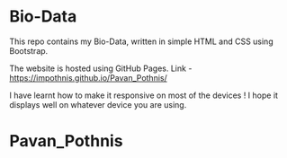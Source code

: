 # Bio-Data

This repo contains my Bio-Data, written in simple HTML and CSS using Bootstrap. 

The website is hosted using GitHub Pages. Link - https://impothnis.github.io/Pavan_Pothnis/ 

I have learnt how to make it responsive on most of the devices ! I hope it displays well on whatever device you are using.

# Pavan_Pothnis
